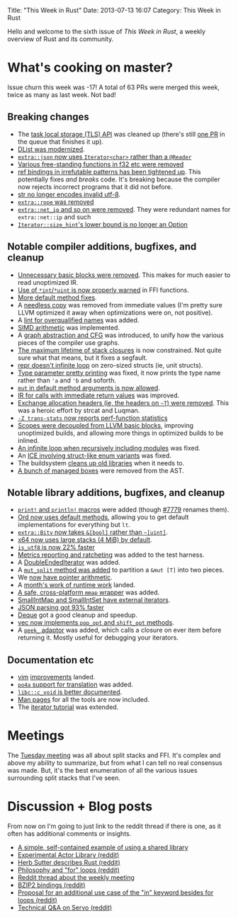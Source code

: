 Title: "This Week in Rust"
Date: 2013-07-13 16:07
Category: This Week in Rust

Hello and welcome to the sixth issue of *This Week in Rust*, a weekly overview
of Rust and its community.

<!-- more -->

# What's cooking on master?

Issue churn this week was -17! A total of 63 PRs were merged this week, twice
as many as last week. Not bad!

## Breaking changes

- The [task local storage (TLS)
  API](https://github.com/mozilla/rust/pull/7677) was cleaned up (there's
  still [one PR](https://github.com/mozilla/rust/pull/7751) in the queue that
  finishes it up).
- [DList was modernized](https://github.com/mozilla/rust/pull/7652).
- [`extra::json` now uses `Iterator<char>` rather than a
  `@Reader`](https://github.com/mozilla/rust/pull/7704)
- [Various free-standing functions in f32 etc were
  removed](https://github.com/mozilla/rust/pull/7117)
- [ref bindings in irrefutable patterns has been tightened
  up](https://github.com/mozilla/rust/pull/7262). This potentially fixes *and
  breaks* code. It's breaking because the compiler now rejects incorrect
  programs that it did not before.
- [str no longer encodes invalid
  utf-8](https://github.com/mozilla/rust/pull/7612).
- [`extra::rope` was removed](https://github.com/mozilla/rust/pull/7629)
- [`extra::net_ip` and so on were
  removed](https://github.com/mozilla/rust/pull/7594). They were redundant
  names for `extra::net::ip` and such
- [`Iterator::size_hint`'s lower bound is no longer an
  Option](https://github.com/mozilla/rust/pull/7570)

## Notable compiler additions, bugfixes, and cleanup

- [Unnecessary basic blocks were
  removed](https://github.com/mozilla/rust/pull/7763). This makes for much
  easier to read unoptimized IR.
- [Use of `*int`/`*uint` is now properly
  warned](https://github.com/mozilla/rust/pull/7734) in FFI functions.
- [More default method fixes](https://github.com/mozilla/rust/pull/7725).
- A [needless copy](https://github.com/mozilla/rust/pull/7717) was removed
  from immediate values (I'm pretty sure LLVM optimized it away when
  optimizations were on, not positive).
- A [lint for overqualified names](https://github.com/mozilla/rust/pull/7706)
  was added.
- [SIMD arithmetic](https://github.com/mozilla/rust/pull/7705) was
  implemented.
- A [graph abstraction and CFG](https://github.com/mozilla/rust/pull/7688) was
  introduced, to unify how the various pieces of the compiler use graphs.
- [The maximum lifetime of stack
  closures](https://github.com/mozilla/rust/pull/7455) is now constrained. Not
  quite sure what that means, but it fixes a segfault.
- [repr doesn't infinite loop](https://github.com/mozilla/rust/pull/7683) on
  zero-sized structs (ie, unit structs).
- [Type parameter pretty printing](https://github.com/mozilla/rust/pull/7698)
  was fixed, it now prints the type name rather than `'a` and `'b` and
  soforth.
- [`mut` in default method arguments is now
  allowed](https://github.com/mozilla/rust/pull/7631).
- [IR for calls with immediate return
  values](https://github.com/mozilla/rust/pull/7645) was improved.
- [Exchange allocation headers (ie, the headers on `~T`) were
  removed](https://github.com/mozilla/rust/pull/7605). This was a heroic
  effort by strcat and Luqman.
- [`-Z trans-stats` now reports perf-function
  statistics](https://github.com/mozilla/rust/pull/7456)
- [Scopes were decoupled from LLVM basic
  blocks](https://github.com/mozilla/rust/pull/7636), improving unoptimized
  builds, and allowing more things in optimized builds to be inlined.
- [An infinite loop when recursively including
  modules](https://github.com/mozilla/rust/pull/7585) was fixed.
- An [ICE involving struct-like enum
  variants](https://github.com/mozilla/rust/pull/7557) was fixed.
- The buildsystem [cleans up old
  libraries](https://github.com/mozilla/rust/pull/7637) when it needs to.
- [A bunch of managed boxes](https://github.com/mozilla/rust/pull/7615) were
  removed from the AST.

## Notable library additions, bugfixes, and cleanup

- [`print!` and `println!` macros](https://github.com/mozilla/rust/pull/7775)
  were added (though [#7779](https://github.com/mozilla/rust/issues/7779)
  renames them).
- [Ord now uses default methods](https://github.com/mozilla/rust/pull/7765),
  allowing you to get default implementations for everything but `lt`.
- [`extra::Bitv` now takes `&[bool]` rather than
  `~[uint]`](https://github.com/mozilla/rust/pull/7730).
- [x64 now uses large stacks (4 MiB) by
  default](https://github.com/mozilla/rust/pull/7728).
- [`is_utf8` is now 22% faster](https://github.com/mozilla/rust/pull/7696)
- [Metrics reporting and
  ratcheting](https://github.com/mozilla/rust/pull/7623) was added to the test
  harness.
- A [DoubleEndedIterator](https://github.com/mozilla/rust/pull/7707) was
  added.
- A [`mut_split` method was added](https://github.com/mozilla/rust/pull/7691)
  to partition a `&mut [T]` into two pieces.
- We [now have pointer arithmetic](https://github.com/mozilla/rust/pull/7631).
- A [month's work of runtime work](https://github.com/mozilla/rust/pull/7265)
  landed.
- [A safe, cross-platform `mmap`
  wrapper](https://github.com/mozilla/rust/pull/7528) was added.
- [SmallIntMap and SmallIntSet have external
  iterators](https://github.com/mozilla/rust/pull/7614).
- [JSON parsing got 93% faster](https://github.com/mozilla/rust/pull/7608)
- [Deque](https://github.com/mozilla/rust/pull/7562) got a good cleanup and
  speedup.
- [vec now implements `pop_opt` and `shift_opt`
  methods](https://github.com/mozilla/rust/pull/7602).
- A [`peek_` adaptor](https://github.com/mozilla/rust/pull/7604) was added,
  which calls a closure on ever item before returning it. Mostly useful for
  debugging your iterators.

## Documentation etc

- [vim](https://github.com/mozilla/rust/pull/7742)
  [improvements](https://github.com/mozilla/rust/pull/7665) landed.
- [`po4a` support for translation](https://github.com/mozilla/rust/pull/7641)
  was added.
- [`libc::c_void` is better
  documented](https://github.com/mozilla/rust/pull/7690).
- [Man pages](https://github.com/mozilla/rust/pull/7632) for all the tools are
  now included.
- The [iterator tutorial](https://github.com/mozilla/rust/pull/7736) was
  extended.

# Meetings

The [Tuesday
meeting](https://github.com/mozilla/rust/wiki/Meeting-weekly-2013-07-09) was
all about split stacks and FFI. It's complex and above my ability to
summarize, but from what I can tell no real consensus was made. But, it's the
best enumeration of all the various issues surrounding split stacks that I've
seen.

# Discussion + Blog posts

From now on I'm going to just link to the reddit thread if there is one, as it
often has additional comments or insights.

- [A simple, self-contained example of using a shared
  library](https://gist.github.com/jmptable/5980297)
- [Experimental Actor
  Library (reddit)](http://www.reddit.com/r/rust/comments/1i3c15/experimental_actor_library_in_rust/)
- [Herb Sutter describes Rust
  (reddit)](http://www.reddit.com/r/rust/comments/1i30sw/herb_sutter_describes_rust_c_questions_and/)
- [Philosophy and "for" loops
  (reddit)](http://www.reddit.com/r/rust/comments/1i2y9e/philosophy_and_for_loops_more_from_go_and_rust/)
- [Reddit thread about the weekly
  meeting](http://www.reddit.com/r/rust/comments/1hy6l9/meetingweekly20130709_split_stacks_ffi/)
- [BZIP2 bindings
  (reddit)](http://www.reddit.com/r/rust/comments/1hxp2s/little_bzip2_binding_library_as_well_as_a_bigger/)
- [Proposal for an additional use case of the "in" keyword besides for loops
  (reddit)](http://www.reddit.com/r/rust/comments/1hsqf5/proposal_for_an_additional_use_case_of_the_in/)
- [Technical Q&A on Servo
  (reddit)](http://www.reddit.com/r/rust/comments/1i6ykh/technical_qa_on_servo/)
